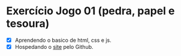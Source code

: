 # Exercício Jogo 01 (pedra, papel e tesoura)
 
- [x] Aprendendo o basico de html, css e js.
- [x] Hospedando o [site](https://augusto12d3.github.io/exercicio-pedra-papel-tesoura/) pelo Github.
